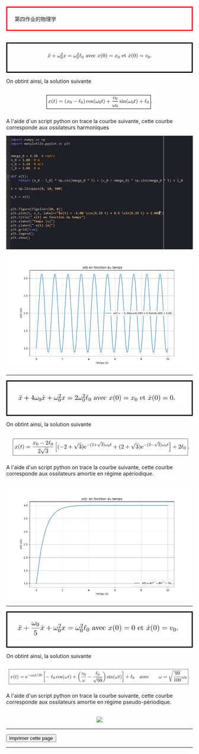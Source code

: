 <head>
 <meta charset="utf-8" />
 <link href="style.css" rel="stylesheet" type="text/css" />
 <link rel="stylesheet" href="print.css" type="text/css" media="print" />
 </head>
 <body>
 <p id="h1" style="border: 3px solid red; padding: 20px;">第四作业的物理学</p>
 <br />
 <center style="border: 3px solid black; padding: 20px;"><img src="DM4-bis/1.jpg"  /></center>
 <p id="para3"> On obtint ainsi, la solution suivante</p>
 <center ><img src="DM4-bis/2.jpg"  /></center>
 <p id="para3">A l'aide d'un script python on trace la courbe suivante, cette courbe corresponde aux ossilateurs harmoniques</p>
 <center ><img src="DM4-bis/Q1.jpg"  /></center>
 <br>
 <center ><img src="DM4-bis/Figure_1.png"  /></center>
 <hr>
  <center style="border: 3px solid black; padding: 20px;"><img src="DM4-bis/3.jpg"  /></center>
 <p id="para3"> On obtint ainsi, la solution suivante</p>
 <center ><img src="DM4-bis/4.jpg"  /></center>
 <p id="para3">A l'aide d'un script python on trace la courbe suivante, cette courbe corresponde aux ossilateurs amortie en régime apériodique.</p>
 <br>
 <center ><img src="DM4-bis/Figure_2.png"  /></center>
  <hr>
  <center style="border: 3px solid black; padding: 20px;"><img src="DM4-bis/5.jpg"  /></center>
 <p id="para3"> On obtint ainsi, la solution suivante</p>
 <center ><img src="DM4-bis/6.jpg"  /></center>
 <p id="para3">A l'aide d'un script python on trace la courbe suivante, cette courbe corresponde aux ossilateurs amortie en régime pseudo-périodique.</p>
 <br>
 <center ><img src="DM4-bis/Figure_3.png"  /></center>
 


 <hr> 


  <form>
  <input id="impression" name="impression" type="button" onclick="imprimer_page()" value="Imprimer cette page" />
 </form>
 
 <hr /> 
 <script type="text/javascript">
 function imprimer_page(){
   window.print();
 }
 </script>


 

 
